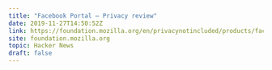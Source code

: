 ```yaml
---
title: "Facebook Portal – Privacy review"
date: 2019-11-27T14:50:52Z
link: https://foundation.mozilla.org/en/privacynotincluded/products/facebook-portal/?utm_medium=RSS&utm_source=hune
site: foundation.mozilla.org
topic: Hacker News
draft: false
---
```

